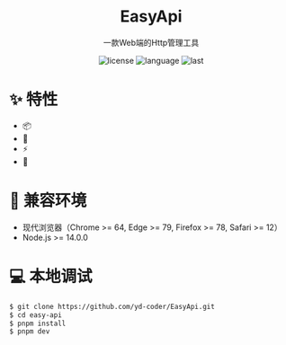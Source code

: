 <div align="center">
<h1 align="center">EasyApi</h1>

一款Web端的Http管理工具

![license](https://img.shields.io/github/license/yd-coder/EasyAPi)
![language](https://img.shields.io/github/languages/top/yd-coder/EasyAPi)
![last](https://img.shields.io/github/last-commit/yd-coder/EasyAPi)

</div>

# :sparkles: 特性

- :package:
- :electric_plug:
- :zap:
- :rocket:

# :dart: 兼容环境

- 现代浏览器（Chrome >= 64, Edge >= 79, Firefox >= 78, Safari >= 12）
- Node.js >= 14.0.0

# :computer: 本地调试

```bash
$ git clone https://github.com/yd-coder/EasyApi.git
$ cd easy-api
$ pnpm install
$ pnpm dev
```
